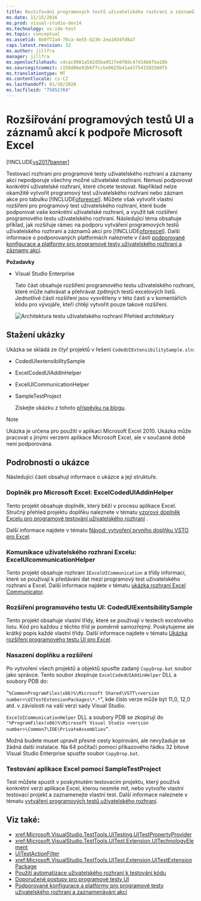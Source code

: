 ```yaml
---
title: Rozšiřování programových testů uživatelského rozhraní a záznamů akcí pro podporu Microsoft Excel | Microsoft Docs
ms.date: 11/15/2016
ms.prod: visual-studio-dev14
ms.technology: vs-ide-test
ms.topic: conceptual
ms.assetid: 6b0f72a4-70ca-4e55-b236-2ea1034fd8a7
caps.latest.revision: 32
ms.author: jillfra
manager: jillfra
ms.openlocfilehash: c4cac9981a582d5ba9527e0f8dc47d14b6fba18b
ms.sourcegitcommit: c150d0be93b6f7ccbe9625b41a437541502560f5
ms.translationtype: MT
ms.contentlocale: cs-CZ
ms.lasthandoff: 01/10/2020
ms.locfileid: "75851769"
---
```

# <a name="extending-coded-ui-tests-and-action-recordings-to-support-microsoft-excel"></a>Rozšiřování programových testů UI a záznamů akcí k podpoře Microsoft Excel
[!INCLUDE[vs2017banner](../includes/vs2017banner.md)]

Testovací rozhraní pro programové testy uživatelského rozhraní a záznamy akcí nepodporuje všechny možné uživatelské rozhraní. Nemusí podporovat konkrétní uživatelské rozhraní, které chcete testovat. Například nelze okamžitě vytvořit programový test uživatelského rozhraní nebo záznam akce pro tabulku [!INCLUDE[ofprexcel](../includes/ofprexcel-md.md)]. Můžete však vytvořit vlastní rozšíření pro programový test uživatelského rozhraní, které bude podporovat vaše konkrétní uživatelské rozhraní, a využít tak rozšíření programového testu uživatelského rozhraní. Následující téma obsahuje příklad, jak rozšiřuje rámec na podporu vytváření programových testů uživatelského rozhraní a záznamů akcí pro [!INCLUDE[ofprexcel](../includes/ofprexcel-md.md)]. Další informace o podporovaných platformách naleznete v části [podporované konfigurace a platformy pro programové testy uživatelského rozhraní a záznamy akcí](../test/supported-configurations-and-platforms-for-coded-ui-tests-and-action-recordings.md).

 **Požadavky**

- Visual Studio Enterprise

  Tato část obsahuje rozšíření programového testu uživatelského rozhraní, které může nahrávat a přehrávat zpětných testů excelových listů. Jednotlivé části rozšíření jsou vysvětleny v této části a v komentářích kódu pro vývojáře, kteří chtějí vytvořit pouze takové rozšíření.

  ![Architektura testu uživatelského rozhraní](../test/media/ui-testarch.png "UI_TestArch") Přehled architektury

## <a name="download-the-sample"></a>Stažení ukázky
 Ukázka se skládá ze čtyř projektů v řešení `CodedUIExtensibilitySample.sln`:

- CodedUIextensibilitySample

- ExcelCodedUIAddInHelper

- ExcelUICommunicationHelper

- SampleTestProject

  Získejte ukázku z tohoto [příspěvku na blogu](https://blogs.msdn.com/b/gautamg/archive/2010/01/05/3-introducing-sample-excel-extension.aspx).

> [!NOTE]
> Ukázka je určena pro použití v aplikaci Microsoft Excel 2010. Ukázka může pracovat s jinými verzemi aplikace Microsoft Excel, ale v současné době není podporována.

## <a name="details-about-the-sample"></a>Podrobnosti o ukázce
 Následující části obsahují informace o ukázce a její struktuře.

### <a name="microsoft-excel-add-in-excelcodeduiaddinhelper"></a>Doplněk pro Microsoft Excel: ExcelCodedUIAddinHelper
 Tento projekt obsahuje doplněk, který běží v procesu aplikace Excel. Stručný přehled projektu doplňku naleznete v tématu [vzorový doplněk Excelu pro programové testování uživatelského rozhraní](../test/sample-excel-add-in-for-coded-ui-testing.md) .

 Další informace najdete v tématu [Návod: vytvoření prvního doplňku VSTO pro Excel](https://msdn.microsoft.com/library/a855e2be-3ecf-4112-a7f5-ec0f7fad3b5f).

### <a name="excel-ui-communication-exceluicommunicationhelper"></a>Komunikace uživatelského rozhraní Excelu: ExcelUIcommunicationHelper
 Tento projekt obsahuje rozhraní `IExcelUICommunication` a třídy informací, které se používají k předávání dat mezi programový test uživatelského rozhraní a Excel. Další informace najdete v tématu [ukázka rozhraní Excel Communicator](../test/sample-excel-communicator-interface.md).

### <a name="coded-ui-test-extension-codeduiexentsibilitysample"></a>Rozšíření programového testu UI: CodedUIExentsibilitySample
 Tento projekt obsahuje vlastní třídy, které se používají v testech excelového listu. Kód pro každou z těchto tříd je poměrně samozřejmý. Poskytujeme ale krátký popis každé vlastní třídy. Další informace najdete v tématu [Ukázka rozšíření programového testu UI pro Excel](../test/sample-coded-ui-test-extension-for-excel.md).

### <a name="deploying-your-add-in-and-extension"></a>Nasazení doplňku a rozšíření
 Po vytvoření všech projektů a objektů spusťte zadaný `CopyDrop.bat` soubor jako správce. Tento soubor zkopíruje `ExcelCodedUIAddinHelper` DLL a soubory PDB do:

 "`%CommonProgramFiles(x86)%\Microsoft Shared\VSTT\<version number>\UITestExtensionPackages\*.*`", kde číslo verze může být 11,0, 12,0 atd. v závislosti na vaší verzi sady Visual Studio.

 `ExcelUICommunicationHelper` DLL a soubory PDB se zkopírují do `"%ProgramFiles(x86)%\Microsoft Visual Studio <version number>\Common7\IDE\PrivateAssemblies”`.

 Možná budete muset upravit přesné cesty kopírování, ale nevyžaduje se žádná další instalace. Na 64 počítači pomocí příkazového řádku 32 bitové Visual Studio Enterprise spusťte soubor `CopyDrop.bat`.

### <a name="testing-excel-with-the-sampletestproject"></a>Testování aplikace Excel pomocí SampleTestProject
 Test můžete spustit v poskytnutém testovacím projektu, který používá konkrétní verzi aplikace Excel, kterou nesmíte mít, nebo vytvořte vlastní testovací projekt a zaznamenejte vlastní test. Další informace naleznete v tématu [vytváření programových testů uživatelského rozhraní](../test/use-ui-automation-to-test-your-code.md#VerifyingCodeUsingCUITCreate).

## <a name="see-also"></a>Viz také:

- <xref:Microsoft.VisualStudio.TestTools.UITesting.UITestPropertyProvider>
- <xref:Microsoft.VisualStudio.TestTools.UITest.Extension.UITechnologyElement>
- [UITestActionFilter](/previous-versions/visualstudio/visual-studio-2012/dd985757(v=vs.110))
- <xref:Microsoft.VisualStudio.TestTools.UITest.Extension.UITestExtensionPackage>
- [Použití automatizace uživatelského rozhraní k testování kódu](../test/use-ui-automation-to-test-your-code.md)
- [Doporučené postupy pro programové testy UI](../test/best-practices-for-coded-ui-tests.md)
- [Podporované konfigurace a platformy pro programové testy uživatelského rozhraní a zaznamenávání akcí](../test/supported-configurations-and-platforms-for-coded-ui-tests-and-action-recordings.md)
